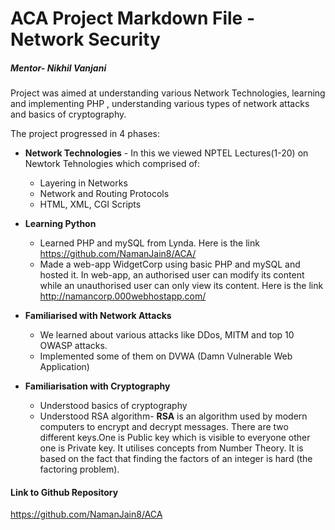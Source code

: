 # ACA Project Markdown File - Network Security
##### *Mentor*- *Nikhil Vanjani*
Project was aimed at understanding various Network Technologies, learning and implementing PHP , understanding various types of network attacks and basics of cryptography.

The project progressed in 4 phases:
* **Network Technologies** - In this we viewed NPTEL Lectures(1-20) on Newtork Tehnologies which comprised of:
  * Layering in Networks
  * Network and Routing Protocols
  * HTML, XML, CGI Scripts
* **Learning Python**
  * Learned PHP and mySQL from Lynda.
  Here is the link
   https://github.com/NamanJain8/ACA/
  * Made a web-app WidgetCorp using basic PHP and mySQL and hosted it. In web-app, an authorised user can modify its content while an unauthorised user can only view its content.
  Here is the link
  http://namancorp.000webhostapp.com/
  
* **Familiarised with Network Attacks**
  * We learned about various attacks like DDos, MITM and top 10 OWASP attacks.
  * Implemented some of them on DVWA (Damn Vulnerable Web Application)

* **Familiarisation with Cryptography**
  * Understood basics of cryptography
  * Understood RSA algorithm- **RSA** is an algorithm used by modern computers to encrypt and decrypt messages. There are two different keys.One is Public key which is visible to everyone other one is Private key.  It utilises concepts from Number Theory. It is based on the fact that finding the factors of an integer is hard (the factoring problem).
  

#### Link to Github Repository
https://github.com/NamanJain8/ACA
